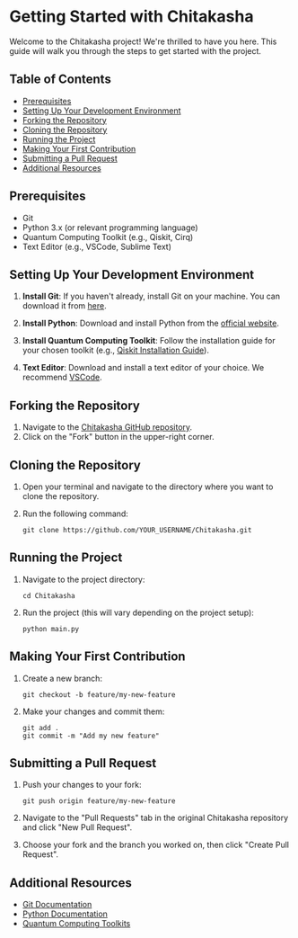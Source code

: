 # Getting Started with Chitakasha

Welcome to the Chitakasha project! We're thrilled to have you here. This guide will walk you through the steps to get started with the project.

## Table of Contents

- [Prerequisites](#prerequisites)
- [Setting Up Your Development Environment](#setting-up-your-development-environment)
- [Forking the Repository](#forking-the-repository)
- [Cloning the Repository](#cloning-the-repository)
- [Running the Project](#running-the-project)
- [Making Your First Contribution](#making-your-first-contribution)
- [Submitting a Pull Request](#submitting-a-pull-request)
- [Additional Resources](#additional-resources)

## Prerequisites

- Git
- Python 3.x (or relevant programming language)
- Quantum Computing Toolkit (e.g., Qiskit, Cirq)
- Text Editor (e.g., VSCode, Sublime Text)

## Setting Up Your Development Environment

1. **Install Git**: If you haven't already, install Git on your machine. You can download it from [here](https://git-scm.com/).

2. **Install Python**: Download and install Python from the [official website](https://www.python.org/downloads/).

3. **Install Quantum Computing Toolkit**: Follow the installation guide for your chosen toolkit (e.g., [Qiskit Installation Guide](https://qiskit.org/documentation/getting_started.html)).

4. **Text Editor**: Download and install a text editor of your choice. We recommend [VSCode](https://code.visualstudio.com/).

## Forking the Repository

1. Navigate to the [Chitakasha GitHub repository](https://github.com/Chitakasha).
2. Click on the "Fork" button in the upper-right corner.

## Cloning the Repository

1. Open your terminal and navigate to the directory where you want to clone the repository.
2. Run the following command:

   ```
   git clone https://github.com/YOUR_USERNAME/Chitakasha.git
   ```

## Running the Project

1. Navigate to the project directory:

   ```
   cd Chitakasha
   ```

2. Run the project (this will vary depending on the project setup):

   ```
   python main.py
   ```

## Making Your First Contribution

1. Create a new branch:

   ```
   git checkout -b feature/my-new-feature
   ```

2. Make your changes and commit them:

   ```
   git add .
   git commit -m "Add my new feature"
   ```

## Submitting a Pull Request

1. Push your changes to your fork:

   ```
   git push origin feature/my-new-feature
   ```

2. Navigate to the "Pull Requests" tab in the original Chitakasha repository and click "New Pull Request".

3. Choose your fork and the branch you worked on, then click "Create Pull Request".

## Additional Resources

- [Git Documentation](https://git-scm.com/doc)
- [Python Documentation](https://docs.python.org/3/)
- [Quantum Computing Toolkits](https://qiskit.org/documentation/)

